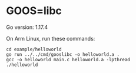 # GOOS=libc

Go version: 1.17.4

On Arm Linux, run these commands:

```
cd example/helloworld
go run ../../cmd/gooslibc -o helloworld.a .
gcc -o helloworld main.c helloworld.a -lpthread
./helloworld
```

